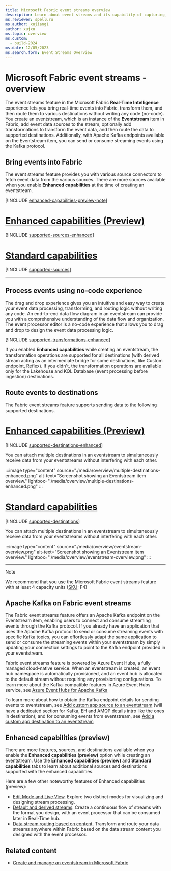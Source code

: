 ```yaml
---
title: Microsoft Fabric event streams overview
description: Learn about event streams and its capability of capturing, transforming, and routing real-time events to various destinations in Microsoft Fabric.
ms.reviewer: spelluru
ms.author: xujiang1
author: xujxu
ms.topic: overview
ms.custom:
  - build-2024
ms.date: 12/05/2023
ms.search.form: Event Streams Overview
---
```


# Microsoft Fabric event streams - overview
The event streams feature in the Microsoft Fabric **Real-Time Intelligence** experience lets you bring real-time events into Fabric, transform them, and then route them to various destinations without writing any code (no-code). You create an eventstream, which is an instance of the **Eventstream** item in Fabric, add event data sources to the stream, optionally add transformations to transform the event data, and then route the data to supported destinations. Additionally, with Apache Kafka endpoints available on the Eventstream item, you can send or consume streaming events using the Kafka protocol.

## Bring events into Fabric
The event streams feature provides you with various source connectors to fetch event data from the various sources. There are more sources available when you enable **Enhanced capabilities** at the time of creating an eventstream. 

[!INCLUDE [enhanced-capabilities-preview-note](./includes/enhanced-capabilities-preview-note.md)]

# [Enhanced capabilities (Preview)](#tab/enhancedcapabilities)

[!INCLUDE [supported-sources-enhanced](./includes/supported-sources-enhanced.md)]

# [Standard capabilities](#tab/standardcapabilities)

[!INCLUDE [supported-sources](./includes/supported-sources-standard.md)]

---

## Process events using no-code experience
The drag and drop experience gives you an intuitive and easy way to create your event data processing, transforming, and routing logic without writing any code. An end-to-end data flow diagram in an eventstream can provide you with a comprehensive understanding of the data flow and organization. The event processor editor is a no-code experience that allows you to drag and drop to design the event data processing logic. 

[!INCLUDE [supported-transformations-enhanced](./includes/supported-transformations-enhanced.md)]

If you enabled **Enhanced capabilities** while creating an eventstream, the transformation operations are supported for all destinations (with derived stream acting as an intermediate bridge for some destinations, like Custom endpoint, Reflex). If you didn't, the transformation operations are available only for the Lakehouse and KQL Database (event processing before ingestion) destinations. 

## Route events to destinations
The Fabric event streams feature supports sending data to the following supported destinations. 

# [Enhanced capabilities (Preview)](#tab/enhancedcapabilities)

[!INCLUDE [supported-destinations-enhanced](./includes/supported-destinations-enhanced.md)]

You can attach multiple destinations in an eventstream to simultaneously receive data from your eventstreams without interfering with each other.

:::image type="content" source="./media/overview/multiple-destinations-enhanced.png" alt-text="Screenshot showing an Eventstream item overview." lightbox="./media/overview/multiple-destinations-enhanced.png" :::

# [Standard capabilities](#tab/standardcapabilities)

[!INCLUDE [supported-destinations](./includes/supported-destinations-standard.md)]

You can attach multiple destinations in an eventstream to simultaneously receive data from your eventstreams without interfering with each other.

:::image type="content" source="./media/overview/eventstream-overview.png" alt-text="Screenshot showing an Eventstream item overview." lightbox="./media/overview/eventstream-overview.png" :::

---


> [!NOTE]
> We recommend that you use the Microsoft Fabric event streams feature with at least 4 capacity units ([SKU](../../enterprise/licenses.md#capacity): F4)

## Apache Kafka on Fabric event streams 
The Fabric event streams feature offers an Apache Kafka endpoint on the Eventstream item, enabling users to connect and consume streaming events through the Kafka protocol. If you already have an application that uses the Apache Kafka protocol to send or consume streaming events with specific Kafka topics, you can effortlessly adapt the same application to send or consume the streaming events within your eventstream by simply updating your connection settings to point to the Kafka endpoint provided in your eventstream. 

Fabric event streams feature is powered by Azure Event Hubs, a fully managed cloud-native service. When an eventstream is created, an event hub namespace is automatically provisioned, and an event hub is allocated to the default stream without requiring any provisioning configurations. To learn more about the Kafka-compatible features in Azure Event Hubs service, see [Azure Event Hubs for Apache Kafka](https://learn.microsoft.com/en-us/azure/event-hubs/azure-event-hubs-kafka-overview)

To learn more about how to obtain the Kafka endpoint details for sending events to eventstream, see [Add custom app source to an eventstream](./add-source-custom-app.md) (will have a dedicated section for Kafka, EH and AMQP details intro like the ones in destination); and for consuming events from eventstream, see [Add a custom app destination to an eventstream](./add-destination-custom-app.md)

## Enhanced capabilities (preview)
There are more features, sources, and destinations available when you enable the **Enhanced capabilities (preview)** option while creating an eventstream. Use the **Enhanced capabilities (preview)** and **Standard capabilities** tabs to learn about additional sources and destinations supported with the enhanced capabilities. 

Here are a few other noteworthy features of Enhanced capabilities (preview):

- [Edit Mode and Live View](edit-publish.md#edit-mode-and-live-view). Explore two distinct modes for visualizing and designing stream processing.
- [Default and derived streams](create-default-derived-streams.md). Create a continuous flow of streams with the format you design, with an event processor that can be consumed later in Real-Time hub.
- [Data stream routing based on content](route-events-based-on-content.md). Transform and route your data streams anywhere within Fabric based on the data stream content you designed with the event processor.

## Related content

- [Create and manage an eventstream in Microsoft Fabric](./create-manage-an-eventstream.md)
